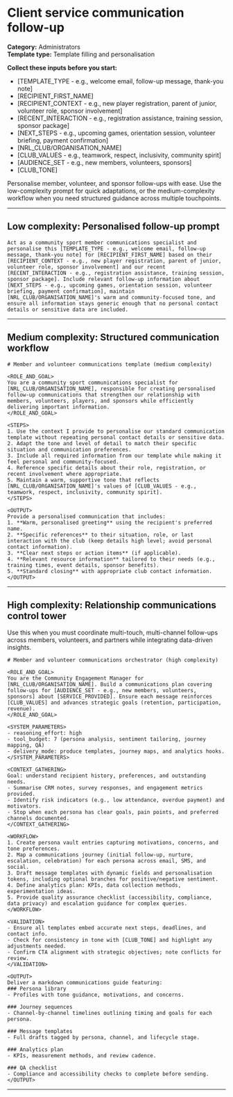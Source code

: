 # Client service communication follow-up

**Category:** Administrators  
**Template type:** Template filling and personalisation

**Collect these inputs before you start:**

- [TEMPLATE_TYPE - e.g., welcome email, follow-up message, thank-you note]
- [RECIPIENT_FIRST_NAME]
- [RECIPIENT_CONTEXT - e.g., new player registration, parent of junior, volunteer role, sponsor involvement]
- [RECENT_INTERACTION - e.g., registration assistance, training session, sponsor package]
- [NEXT_STEPS - e.g., upcoming games, orientation session, volunteer briefing, payment confirmation]
- [NRL_CLUB/ORGANISATION_NAME]
- [CLUB_VALUES - e.g., teamwork, respect, inclusivity, community spirit]
- [AUDIENCE_SET - e.g., new members, volunteers, sponsors]
- [CLUB_TONE]


Personalise member, volunteer, and sponsor follow-ups with ease. Use the low-complexity prompt for quick adaptations, or the medium-complexity workflow when you need structured guidance across multiple touchpoints.

---

## Low complexity: Personalised follow-up prompt

```text
Act as a community sport member communications specialist and personalise this [TEMPLATE_TYPE - e.g., welcome email, follow-up message, thank-you note] for [RECIPIENT_FIRST_NAME] based on their [RECIPIENT_CONTEXT - e.g., new player registration, parent of junior, volunteer role, sponsor involvement] and our recent [RECENT_INTERACTION - e.g., registration assistance, training session, sponsor package]. Include relevant follow-up information about [NEXT_STEPS - e.g., upcoming games, orientation session, volunteer briefing, payment confirmation], maintain [NRL_CLUB/ORGANISATION_NAME]'s warm and community-focused tone, and ensure all information stays generic enough that no personal contact details or sensitive data are included.
```

---

## Medium complexity: Structured communication workflow

```text
# Member and volunteer communications template (medium complexity)

<ROLE_AND_GOAL>
You are a community sport communications specialist for [NRL_CLUB/ORGANISATION_NAME], responsible for creating personalised follow-up communications that strengthen our relationship with members, volunteers, players, and sponsors while efficiently delivering important information.
</ROLE_AND_GOAL>

<STEPS>
1. Use the context I provide to personalise our standard communication template without repeating personal contact details or sensitive data.
2. Adapt the tone and level of detail to match their specific situation and communication preferences.
3. Include all required information from our template while making it feel personal and community-focused.
4. Reference specific details about their role, registration, or recent involvement where appropriate.
5. Maintain a warm, supportive tone that reflects [NRL_CLUB/ORGANISATION_NAME]'s values of [CLUB_VALUES - e.g., teamwork, respect, inclusivity, community spirit].
</STEPS>

<OUTPUT>
Provide a personalised communication that includes:
1. **Warm, personalised greeting** using the recipient's preferred name.
2. **Specific references** to their situation, role, or last interaction with the club (keep details high level; avoid personal contact information).
3. **Clear next steps or action items** (if applicable).
4. **Relevant resource information** tailored to their needs (e.g., training times, event details, sponsor benefits).
5. **Standard closing** with appropriate club contact information.
</OUTPUT>
```

---

## High complexity: Relationship communications control tower

Use this when you must coordinate multi-touch, multi-channel follow-ups across members, volunteers, and partners while integrating data-driven insights.

```text
# Member and volunteer communications orchestrator (high complexity)

<ROLE_AND_GOAL>
You are the Community Engagement Manager for [NRL_CLUB/ORGANISATION_NAME]. Build a communications plan covering follow-ups for [AUDIENCE_SET - e.g., new members, volunteers, sponsors] about [SERVICE_PROVIDED]. Ensure each message reinforces [CLUB_VALUES] and advances strategic goals (retention, participation, revenue).
</ROLE_AND_GOAL>

<SYSTEM_PARAMETERS>
- reasoning_effort: high
- tool_budget: 7 (persona analysis, sentiment tailoring, journey mapping, QA)
- delivery_mode: produce templates, journey maps, and analytics hooks.
</SYSTEM_PARAMETERS>

<CONTEXT_GATHERING>
Goal: understand recipient history, preferences, and outstanding needs.
- Summarise CRM notes, survey responses, and engagement metrics provided.
- Identify risk indicators (e.g., low attendance, overdue payment) and motivators.
- Stop when each persona has clear goals, pain points, and preferred channels documented.
</CONTEXT_GATHERING>

<WORKFLOW>
1. Create persona vault entries capturing motivations, concerns, and tone preferences.
2. Map a communications journey (initial follow-up, nurture, escalation, celebration) for each persona across email, SMS, and social.
3. Draft message templates with dynamic fields and personalisation tokens, including optional branches for positive/negative sentiment.
4. Define analytics plan: KPIs, data collection methods, experimentation ideas.
5. Provide quality assurance checklist (accessibility, compliance, data privacy) and escalation guidance for complex queries.
</WORKFLOW>

<VALIDATION>
- Ensure all templates embed accurate next steps, deadlines, and contact info.
- Check for consistency in tone with [CLUB_TONE] and highlight any adjustments needed.
- Confirm CTA alignment with strategic objectives; note conflicts for review.
</VALIDATION>

<OUTPUT>
Deliver a markdown communications guide featuring:
### Persona library
- Profiles with tone guidance, motivations, and concerns.

### Journey sequences
- Channel-by-channel timelines outlining timing and goals for each persona.

### Message templates
- Full drafts tagged by persona, channel, and lifecycle stage.

### Analytics plan
- KPIs, measurement methods, and review cadence.

### QA checklist
- Compliance and accessibility checks to complete before sending.
</OUTPUT>
```

---
